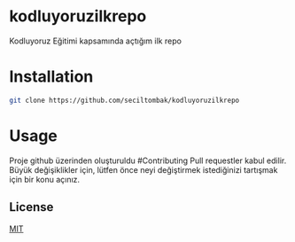 # kodluyoruzilkrepo
Kodluyoruz Eğitimi kapsamında açtığım ilk repo
# Installation
```bash
git clone https://github.com/seciltombak/kodluyoruzilkrepo
```
# Usage 
Proje github üzerinden oluşturuldu
#Contributing
Pull requestler kabul edilir. Büyük değişiklikler için, lütfen önce neyi değiştirmek istediğinizi tartışmak için bir konu açınız.
## License
[MIT](https://choosealicense.com/licenses/mit/)
